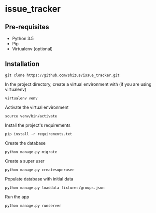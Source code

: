 # issue_tracker

## Pre-requisites

- Python 3.5
- Pip
- Virtualenv (optional)

## Installation

`git clone https://github.com/shizus/issue_tracker.git`


In the project directory, create a virtual environment with (if you are using virtualenv)

`virtualenv venv`

Activate the virtual environment

`source venv/bin/activate`

Install the project's requirements

`pip install -r requirements.txt`

Create the database

`python manage.py migrate`

Create a super user

`python manage.py createsuperuser`

Populate database with initial data

`python manage.py loaddata fixtures/groups.json`

Run the app

`python manage.py runserver`